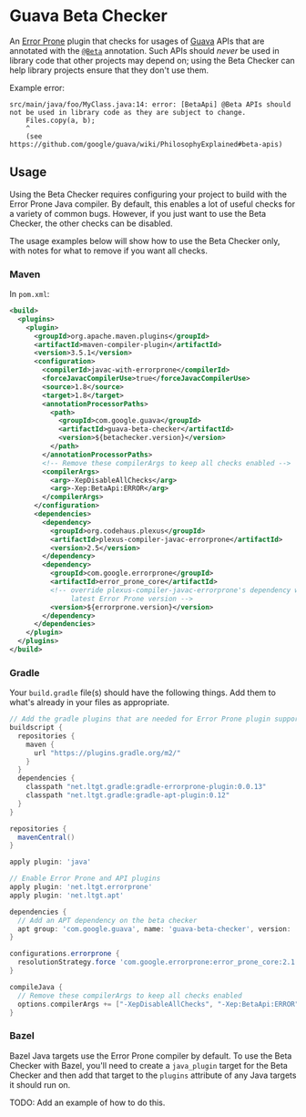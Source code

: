 # Guava Beta Checker

An [Error Prone] plugin that checks for usages of [Guava] APIs that are
annotated with the [`@Beta`] annotation. Such APIs should _never_ be used in
library code that other projects may depend on; using the Beta Checker can help
library projects ensure that they don't use them.

Example error:

```
src/main/java/foo/MyClass.java:14: error: [BetaApi] @Beta APIs should not be used in library code as they are subject to change.
    Files.copy(a, b);
    ^
    (see https://github.com/google/guava/wiki/PhilosophyExplained#beta-apis)
```

## Usage

Using the Beta Checker requires configuring your project to build with the Error
Prone Java compiler. By default, this enables a lot of useful checks for a
variety of common bugs. However, if you just want to use the Beta Checker, the
other checks can be disabled.

The usage examples below will show how to use the Beta Checker only, with notes
for what to remove if you want all checks.

### Maven

In `pom.xml`:

```xml
<build>
  <plugins>
    <plugin>
      <groupId>org.apache.maven.plugins</groupId>
      <artifactId>maven-compiler-plugin</artifactId>
      <version>3.5.1</version>
      <configuration>
        <compilerId>javac-with-errorprone</compilerId>
        <forceJavacCompilerUse>true</forceJavacCompilerUse>
        <source>1.8</source>
        <target>1.8</target>
        <annotationProcessorPaths>
          <path>
            <groupId>com.google.guava</groupId>
            <artifactId>guava-beta-checker</artifactId>
            <version>${betachecker.version}</version>
          </path>
        </annotationProcessorPaths>
        <!-- Remove these compilerArgs to keep all checks enabled -->
        <compilerArgs>
          <arg>-XepDisableAllChecks</arg>
          <arg>-Xep:BetaApi:ERROR</arg>
        </compilerArgs>
      </configuration>
      <dependencies>
        <dependency>
          <groupId>org.codehaus.plexus</groupId>
          <artifactId>plexus-compiler-javac-errorprone</artifactId>
          <version>2.5</version>
        </dependency>
        <dependency>
          <groupId>com.google.errorprone</groupId>
          <artifactId>error_prone_core</artifactId>
          <!-- override plexus-compiler-javac-errorprone's dependency with the
               latest Error Prone version -->
          <version>${errorprone.version}</version>
        </dependency>
      </dependencies>
    </plugin>
  </plugins>
</build>
```

### Gradle

Your `build.gradle` file(s) should have the following things. Add them to what's
already in your files as appropriate.

```groovy
// Add the gradle plugins that are needed for Error Prone plugin support
buildscript {
  repositories {
    maven {
      url "https://plugins.gradle.org/m2/"
    }
  }
  dependencies {
    classpath "net.ltgt.gradle:gradle-errorprone-plugin:0.0.13"
    classpath "net.ltgt.gradle:gradle-apt-plugin:0.12"
  }
}

repositories {
  mavenCentral()
}

apply plugin: 'java'

// Enable Error Prone and API plugins
apply plugin: 'net.ltgt.errorprone'
apply plugin: 'net.ltgt.apt'

dependencies {
  // Add an APT dependency on the beta checker
  apt group: 'com.google.guava', name: 'guava-beta-checker', version: 'HEAD-SNAPSHOT'
}

configurations.errorprone {
  resolutionStrategy.force 'com.google.errorprone:error_prone_core:2.1.2'
}

compileJava {
  // Remove these compilerArgs to keep all checks enabled
  options.compilerArgs += ["-XepDisableAllChecks", "-Xep:BetaApi:ERROR"]
}
```

### Bazel

Bazel Java targets use the Error Prone compiler by default. To use the Beta
Checker with Bazel, you'll need to create a `java_plugin` target for the
Beta Checker and then add that target to the `plugins` attribute of any
Java targets it should run on.

TODO: Add an example of how to do this.

[Error Prone]: https://github.com/google/error-prone
[Guava]: https://github.com/google/guava
[`@Beta`]: http://google.github.io/guava/releases/snapshot-jre/api/docs/com/google/common/annotations/Beta.html

